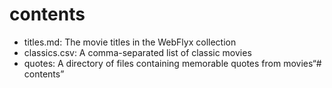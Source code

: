 # contents

- titles.md: The movie titles in the WebFlyx collection
- classics.csv: A comma-separated list of classic movies
- quotes: A directory of files containing memorable quotes from movies“# contents”
